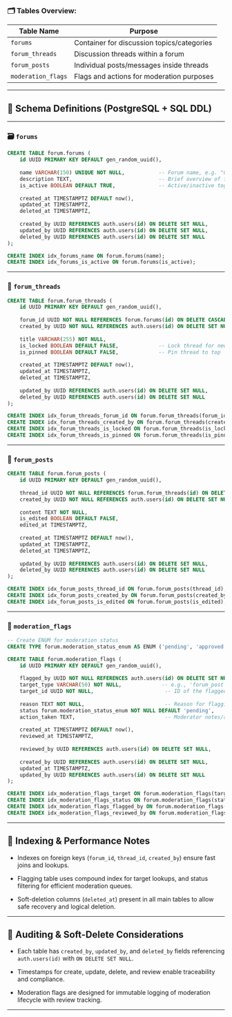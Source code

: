 
### 🗂️ Tables Overview:

|Table Name|Purpose|
|---|---|
|`forums`|Container for discussion topics/categories|
|`forum_threads`|Discussion threads within a forum|
|`forum_posts`|Individual posts/messages inside threads|
|`moderation_flags`|Flags and actions for moderation purposes|

---

## 📄 Schema Definitions (PostgreSQL + SQL DDL)

---

### 🗃️ `forums`

```sql
CREATE TABLE forum.forums (
    id UUID PRIMARY KEY DEFAULT gen_random_uuid(),
    
    name VARCHAR(150) UNIQUE NOT NULL,           -- Forum name, e.g. "General Discussion"
    description TEXT,                            -- Brief overview of forum purpose
    is_active BOOLEAN DEFAULT TRUE,              -- Active/inactive toggle
    
    created_at TIMESTAMPTZ DEFAULT now(),
    updated_at TIMESTAMPTZ,
    deleted_at TIMESTAMPTZ,
    
    created_by UUID REFERENCES auth.users(id) ON DELETE SET NULL,
    updated_by UUID REFERENCES auth.users(id) ON DELETE SET NULL,
    deleted_by UUID REFERENCES auth.users(id) ON DELETE SET NULL
);

CREATE INDEX idx_forums_name ON forum.forums(name);
CREATE INDEX idx_forums_is_active ON forum.forums(is_active);
```

---

### 💬 `forum_threads`

```sql
CREATE TABLE forum.forum_threads (
    id UUID PRIMARY KEY DEFAULT gen_random_uuid(),
    
    forum_id UUID NOT NULL REFERENCES forum.forums(id) ON DELETE CASCADE,
    created_by UUID NOT NULL REFERENCES auth.users(id) ON DELETE SET NULL,
    
    title VARCHAR(255) NOT NULL,
    is_locked BOOLEAN DEFAULT FALSE,             -- Lock thread for new posts
    is_pinned BOOLEAN DEFAULT FALSE,             -- Pin thread to top
    
    created_at TIMESTAMPTZ DEFAULT now(),
    updated_at TIMESTAMPTZ,
    deleted_at TIMESTAMPTZ,
    
    updated_by UUID REFERENCES auth.users(id) ON DELETE SET NULL,
    deleted_by UUID REFERENCES auth.users(id) ON DELETE SET NULL
);

CREATE INDEX idx_forum_threads_forum_id ON forum.forum_threads(forum_id);
CREATE INDEX idx_forum_threads_created_by ON forum.forum_threads(created_by);
CREATE INDEX idx_forum_threads_is_locked ON forum.forum_threads(is_locked);
CREATE INDEX idx_forum_threads_is_pinned ON forum.forum_threads(is_pinned);
```

---

### 📝 `forum_posts`

```sql
CREATE TABLE forum.forum_posts (
    id UUID PRIMARY KEY DEFAULT gen_random_uuid(),
    
    thread_id UUID NOT NULL REFERENCES forum.forum_threads(id) ON DELETE CASCADE,
    created_by UUID NOT NULL REFERENCES auth.users(id) ON DELETE SET NULL,
    
    content TEXT NOT NULL,
    is_edited BOOLEAN DEFAULT FALSE,
    edited_at TIMESTAMPTZ,
    
    created_at TIMESTAMPTZ DEFAULT now(),
    updated_at TIMESTAMPTZ,
    deleted_at TIMESTAMPTZ,
    
    updated_by UUID REFERENCES auth.users(id) ON DELETE SET NULL,
    deleted_by UUID REFERENCES auth.users(id) ON DELETE SET NULL
);

CREATE INDEX idx_forum_posts_thread_id ON forum.forum_posts(thread_id);
CREATE INDEX idx_forum_posts_created_by ON forum.forum_posts(created_by);
CREATE INDEX idx_forum_posts_is_edited ON forum.forum_posts(is_edited);
```

---

### 🚩 `moderation_flags`

```sql
-- Create ENUM for moderation status
CREATE TYPE forum.moderation_status_enum AS ENUM ('pending', 'approved', 'rejected', 'escalated', 'dismissed');

CREATE TABLE forum.moderation_flags (
    id UUID PRIMARY KEY DEFAULT gen_random_uuid(),
    
    flagged_by UUID NOT NULL REFERENCES auth.users(id) ON DELETE SET NULL,
    target_type VARCHAR(50) NOT NULL,             -- e.g., 'forum_post', 'forum_thread', 'user'
    target_id UUID NOT NULL,                       -- ID of the flagged entity
    
    reason TEXT NOT NULL,                          -- Reason for flagging
    status forum.moderation_status_enum NOT NULL DEFAULT 'pending',
    action_taken TEXT,                             -- Moderator notes/actions
    
    created_at TIMESTAMPTZ DEFAULT now(),
    reviewed_at TIMESTAMPTZ,
    
    reviewed_by UUID REFERENCES auth.users(id) ON DELETE SET NULL,
    
    created_by UUID REFERENCES auth.users(id) ON DELETE SET NULL,
    updated_at TIMESTAMPTZ,
    updated_by UUID REFERENCES auth.users(id) ON DELETE SET NULL
);

CREATE INDEX idx_moderation_flags_target ON forum.moderation_flags(target_type, target_id);
CREATE INDEX idx_moderation_flags_status ON forum.moderation_flags(status);
CREATE INDEX idx_moderation_flags_flagged_by ON forum.moderation_flags(flagged_by);
CREATE INDEX idx_moderation_flags_reviewed_by ON forum.moderation_flags(reviewed_by);
```

---

## 📌 Indexing & Performance Notes

- Indexes on foreign keys (`forum_id`, `thread_id`, `created_by`) ensure fast joins and lookups.
    
- Flagging table uses compound index for target lookups, and status filtering for efficient moderation queues.
    
- Soft-deletion columns (`deleted_at`) present in all main tables to allow safe recovery and logical deletion.
    

---

## 🔐 Auditing & Soft-Delete Considerations

- Each table has `created_by`, `updated_by`, and `deleted_by` fields referencing `auth.users(id)` with `ON DELETE SET NULL`.
    
- Timestamps for create, update, delete, and review enable traceability and compliance.
    
- Moderation flags are designed for immutable logging of moderation lifecycle with review tracking.
    

---
